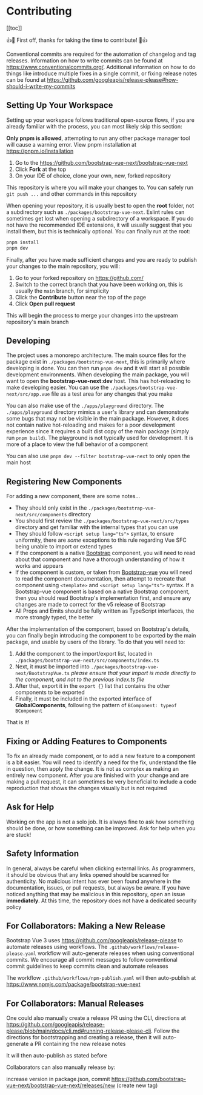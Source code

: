 # Contributing

<ClientOnly>
  <Teleport to=".bd-toc">

[[toc]]

  </Teleport>
</ClientOnly>

<div class="lead mb-5">

👍🎉 First off, thanks for taking the time to contribute! 🎉👍

</div>

Conventional commits are required for the automation of changelog and tag releases. Information on how to write commits can be found at <https://www.conventionalcommits.org/>. Additional information on how to do things like introduce multiple fixes in a single commit, or fixing release notes can be found at <https://github.com/googleapis/release-please#how-should-i-write-my-commits>

## Setting Up Your Workspace

Setting up your workspace follows traditional open-source flows, if you are already familiar with the process, you can most likely skip this section:

<BAlert variant="danger" :model-value="true" class="my-5">

**Only pnpm is allowed**, attempting to run any other package manager tool will cause a warning error. View pnpm installation at <https://pnpm.io/installation>

</BAlert>

1. Go to the <https://github.com/bootstrap-vue-next/bootstrap-vue-next>
2. Click **Fork** at the top
3. On your IDE of choice, clone your own, new, forked repository

This repository is where you will make your changes to. You can safely run `git push ...` and other commands in this repository

When opening your repository, it is usually best to open the **root** folder, not a subdirectory such as `./packages/bootstrap-vue-next`. Eslint rules can sometimes get lost when opening a subdirectory of a workspace. If you do not have the recommended IDE extensions, it will usually suggest that you install them, but this is technically optional. You can finally run at the root:

<HighlightCard>

```bash
pnpm install
pnpm dev
```

</HighlightCard>

Finally, after you have made sufficient changes and you are ready to publish your changes to the main repository, you will:

1. Go to your forked repository on <https://github.com/>
2. Switch to the correct branch that you have been working on, this is usually the `main` branch, for simplicity
3. Click the **Contribute** button near the top of the page
4. Click **Open pull request**

This will begin the process to merge your changes into the upstream repository's main branch

## Developing

The project uses a monorepo architecture. The main source files for the package exist in `./packages/bootstrap-vue-next`, this is primarily where developing is done. You can then run `pnpm dev` and it will start all possible development environments. When developing the main package, you will want to open the **bootstrap-vue-next:dev** host. This has hot-reloading to make developing easier. You can use the `./packages/bootstrap-vue-next/src/app.vue` file as a test area for any changes that you make

You can also make use of the `./apps/playground` directory. The `./apps/playground` directory mimics a user's library and can demonstrate some bugs that may not be visible in the main package. However, it does not contain native hot-reloading and makes for a poor development experience since it requires a built dist copy of the main package (simply run `pnpm build`). The playground is not typically used for development. It is more of a place to view the full behavior of a component

You can also use `pnpm dev --filter bootstrap-vue-next` to only open the main host

## Registering New Components

For adding a new component, there are some notes...

- They should only exist in the `./packages/bootstrap-vue-next/src/components` directory
- You should first review the `./packages/bootstrap-vue-next/src/types` directory and get familiar with the internal types that you can use
- They should follow `<script setup lang="ts">` syntax, to ensure uniformity, there are _some_ exceptions to this rule regarding Vue SFC being unable to import or extend types
- If the component is a native [Bootstrap](https://getbootstrap.com/) component, you will need to read about that component and have a thorough understanding of how it works and appears
- If the component is custom, or taken from [Bootstrap-vue](https://bootstrap-vue.org/) you will need to read the component documentation, then attempt to recreate that component using `<template>` and `<script setup lang="ts">` syntax. If a Bootstrap-vue component is based on a native Bootstrap component, then you should read Bootstrap's implementation first, and ensure any changes are made to correct for the v5 release of Bootstrap
- All Props and Emits should be fully written as TypeScript interfaces, the more strongly typed, the better

After the implementation of the component, based on Bootstrap's details, you can finally begin introducing the component to be exported by the main package, and usable by users of the library. To do that you will need to:

1. Add the component to the import/export list, located in `./packages/bootstrap-vue-next/src/components/index.ts`
2. Next, it must be imported into `./packages/bootstrap-vue-next/BootstrapVue.ts` _please ensure that your import is made directly to the component, and not to the previous index.ts file_
3. After that, export it in the `export {}` list that contains the other components to be exported
4. Finally, it must be included in the exported interface of **GlobalComponents**, following the pattern of `BComponent: typeof BComponent`

That is it!

## Fixing or Adding Features to Components

To fix an already made component, or to add a new feature to a component is a bit easier. You will need to identify a need for the fix, understand the file in question, then apply the change. It is not as complex as making an entirely new component. After you are finished with your change and are making a pull request, it can sometimes be very beneficial to include a code reproduction that shows the changes visually but is not required

## Ask for Help

Working on the app is not a solo job. It is always fine to ask how something should be done, or how something can be improved. Ask for help when you are stuck!

## Safety Information

In general, always be careful when clicking external links. As programmers, it should be obvious that any links opened should be scanned for authenticity. No malicious intent has ever been found anywhere in the documentation, issues, or pull requests, but always be aware. If you have noticed anything that may be malicious in this repository, open an issue **immediately**. At this time, the repository does not have a dedicated security policy

## For Collaborators: Making a New Release

Bootstrap Vue 3 uses <https://github.com/googleapis/release-please> to automate releases using workflows. The `.github/workflows/release-please.yaml` workflow will auto-generate releases when using conventional commits. We encourage all commit messages to follow conventional commit guidelines to keep commits clean and automate releases

The workflow `.github/workflows/npm-publish.yaml` will then auto-publish at <https://www.npmjs.com/package/bootstrap-vue-next>

## For Collaborators: Manual Releases

One could also manually create a release PR using the CLI, directions at <https://github.com/googleapis/release-please/blob/main/docs/cli.md#running-release-please-cli>. Follow the directions for bootstrapping and creating a release, then it will auto-generate a PR containing the new release notes

It will then auto-publish as stated before

Collaborators can also manually release by:

increase version in package.json, commit
<https://github.com/bootstrap-vue-next/bootstrap-vue-next/releases/new> (create new tag)

<script setup lang="ts">
import {BAlert} from 'bootstrap-vue-next'
import HighlightCard from '../../components/HighlightCard.vue'
</script>
